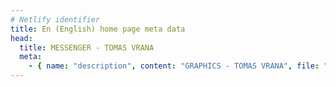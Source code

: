 ```yaml
---
# Netlify identifier
title: En (English) home page meta data
head:
  title: MESSENGER - TOMAS VRANA
  meta:
    - { name: "description", content: "GRAPHICS - TOMAS VRANA", file: "" }
---
```

